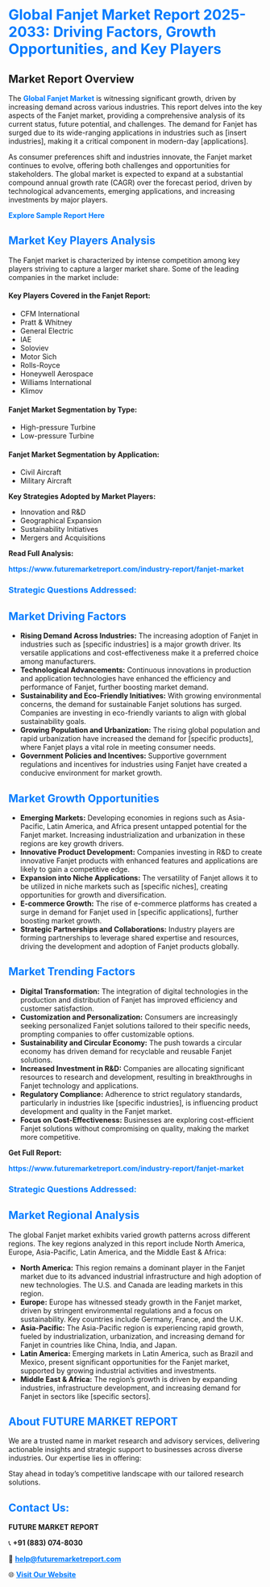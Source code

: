 <h1 style="color: #007BFF;">Global Fanjet Market Report 2025-2033: Driving Factors, Growth Opportunities, and Key Players</h1>

<section id="overview">
<h2>Market Report Overview</h2>
<p>The <a href="https://www.futuremarketreport.com/industry-report/fanjet-market" style="color: #007BFF; text-decoration: none;"><strong>Global Fanjet Market</strong></a> is witnessing significant growth, driven by increasing demand across various industries. This report delves into the key aspects of the Fanjet market, providing a comprehensive analysis of its current status, future potential, and challenges. The demand for Fanjet has surged due to its wide-ranging applications in industries such as [insert industries], making it a critical component in modern-day [applications].</p>
<p>As consumer preferences shift and industries innovate, the Fanjet market continues to evolve, offering both challenges and opportunities for stakeholders. The global market is expected to expand at a substantial compound annual growth rate (CAGR) over the forecast period, driven by technological advancements, emerging applications, and increasing investments by major players.</p>
</section>

<section id="overview">
<p><a href="https://www.futuremarketreport.com/request-sample/reportId=46029" style="color: #007BFF; text-decoration: none;"><strong>Explore Sample Report Here</strong></a></p>
</section>

<section id="key-players">
<h2 style="color: #007BFF;">Market Key Players Analysis</h2>
<p>The Fanjet market is characterized by intense competition among key players striving to capture a larger market share. Some of the leading companies in the market include:</p>
<h4>Key Players Covered in the Fanjet Report:</h4>
<ul><li>CFM International</li><li>Pratt &amp; Whitney</li><li>General Electric</li><li>IAE</li><li>Soloviev</li><li>Motor Sich</li><li>Rolls-Royce</li><li>Honeywell Aerospace</li><li>Williams International</li><li>Klimov</li></ul>
<h4>Fanjet Market Segmentation by Type:</h4>
<ul><li>High-pressure Turbine</li><li>Low-pressure Turbine</li></ul>

<h4>Fanjet Market Segmentation by Application:</h4>
<ul><li>Civil Aircraft</li><li>Military Aircraft</li></ul>
<p><strong>Key Strategies Adopted by Market Players:</strong></p>
<ul>
<li>Innovation and R&D</li>
<li>Geographical Expansion</li>
<li>Sustainability Initiatives</li>
<li>Mergers and Acquisitions</li>
</ul>
</section>

<section>
<p><strong>Read Full Analysis: </strong></p><a href="https://www.futuremarketreport.com/industry-report/fanjet-market" style="color: #007BFF; text-decoration: none;"><strong>https://www.futuremarketreport.com/industry-report/fanjet-market</strong></a>
<h3 style="color: #007BFF;">Strategic Questions Addressed:</h3>
</section>

<section id="driving-factors">
<h2 style="color: #007BFF;">Market Driving Factors</h2>
<ul>
<li><strong>Rising Demand Across Industries:</strong> The increasing adoption of Fanjet in industries such as [specific industries] is a major growth driver. Its versatile applications and cost-effectiveness make it a preferred choice among manufacturers.</li>
<li><strong>Technological Advancements:</strong> Continuous innovations in production and application technologies have enhanced the efficiency and performance of Fanjet, further boosting market demand.</li>
<li><strong>Sustainability and Eco-Friendly Initiatives:</strong> With growing environmental concerns, the demand for sustainable Fanjet solutions has surged. Companies are investing in eco-friendly variants to align with global sustainability goals.</li>
<li><strong>Growing Population and Urbanization:</strong> The rising global population and rapid urbanization have increased the demand for [specific products], where Fanjet plays a vital role in meeting consumer needs.</li>
<li><strong>Government Policies and Incentives:</strong> Supportive government regulations and incentives for industries using Fanjet have created a conducive environment for market growth.</li>
</ul>
</section>

<section id="growth-opportunities">
<h2 style="color: #007BFF;">Market Growth Opportunities</h2>
<ul>
<li><strong>Emerging Markets:</strong> Developing economies in regions such as Asia-Pacific, Latin America, and Africa present untapped potential for the Fanjet market. Increasing industrialization and urbanization in these regions are key growth drivers.</li>
<li><strong>Innovative Product Development:</strong> Companies investing in R&D to create innovative Fanjet products with enhanced features and applications are likely to gain a competitive edge.</li>
<li><strong>Expansion into Niche Applications:</strong> The versatility of Fanjet allows it to be utilized in niche markets such as [specific niches], creating opportunities for growth and diversification.</li>
<li><strong>E-commerce Growth:</strong> The rise of e-commerce platforms has created a surge in demand for Fanjet used in [specific applications], further boosting market growth.</li>
<li><strong>Strategic Partnerships and Collaborations:</strong> Industry players are forming partnerships to leverage shared expertise and resources, driving the development and adoption of Fanjet products globally.</li>
</ul>
</section>

<section id="trending-factors">
<h2 style="color: #007BFF;">Market Trending Factors</h2>
<ul>
<li><strong>Digital Transformation:</strong> The integration of digital technologies in the production and distribution of Fanjet has improved efficiency and customer satisfaction.</li>
<li><strong>Customization and Personalization:</strong> Consumers are increasingly seeking personalized Fanjet solutions tailored to their specific needs, prompting companies to offer customizable options.</li>
<li><strong>Sustainability and Circular Economy:</strong> The push towards a circular economy has driven demand for recyclable and reusable Fanjet solutions.</li>
<li><strong>Increased Investment in R&D:</strong> Companies are allocating significant resources to research and development, resulting in breakthroughs in Fanjet technology and applications.</li>
<li><strong>Regulatory Compliance:</strong> Adherence to strict regulatory standards, particularly in industries like [specific industries], is influencing product development and quality in the Fanjet market.</li>
<li><strong>Focus on Cost-Effectiveness:</strong> Businesses are exploring cost-efficient Fanjet solutions without compromising on quality, making the market more competitive.</li>
</ul>
</section>

<section>
<p><strong>Get Full Report: </strong></p><a href="https://www.futuremarketreport.com/industry-report/fanjet-market" style="color: #007BFF; text-decoration: none;"><strong>https://www.futuremarketreport.com/industry-report/fanjet-market</strong></a>
<h3 style="color: #007BFF;">Strategic Questions Addressed:</h3>
</section>


<section id="regional-analysis">
<h2 style="color: #007BFF;">Market Regional Analysis</h2>
<p>The global Fanjet market exhibits varied growth patterns across different regions. The key regions analyzed in this report include North America, Europe, Asia-Pacific, Latin America, and the Middle East & Africa:</p>
<ul>
<li><strong>North America:</strong> This region remains a dominant player in the Fanjet market due to its advanced industrial infrastructure and high adoption of new technologies. The U.S. and Canada are leading markets in this region.</li>
<li><strong>Europe:</strong> Europe has witnessed steady growth in the Fanjet market, driven by stringent environmental regulations and a focus on sustainability. Key countries include Germany, France, and the U.K.</li>
<li><strong>Asia-Pacific:</strong> The Asia-Pacific region is experiencing rapid growth, fueled by industrialization, urbanization, and increasing demand for Fanjet in countries like China, India, and Japan.</li>
<li><strong>Latin America:</strong> Emerging markets in Latin America, such as Brazil and Mexico, present significant opportunities for the Fanjet market, supported by growing industrial activities and investments.</li>
<li><strong>Middle East & Africa:</strong> The region’s growth is driven by expanding industries, infrastructure development, and increasing demand for Fanjet in sectors like [specific sectors].</li>
</ul>
</section>

<footer>
<h2 style="color: #007BFF;">About FUTURE MARKET REPORT</h2>
<p>We are a trusted name in market research and advisory services, delivering actionable insights and strategic support to businesses across diverse industries. Our expertise lies in offering:</p>

<p>Stay ahead in today’s competitive landscape with our tailored research solutions.</p>

<h2 style="color: #007BFF;">Contact Us:</h2>
<p><strong>FUTURE MARKET REPORT</strong></p>
<p>📞 <strong>+91 (883) 074-8030</strong></p>
<p>📧 <strong><a href="mailto:help@futuremarketreport.com" style="color: #007BFF;">help@futuremarketreport.com</a></strong></p>
<p>🌐 <strong><a href="https://www.futuremarketreport.com/" style="color: #007BFF;">Visit Our Website</a></strong></p>
</footer>